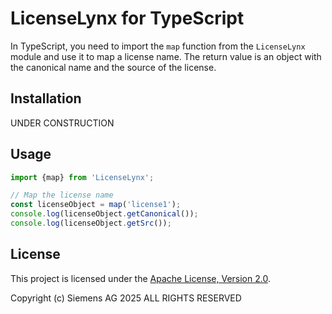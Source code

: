# LicenseLynx for TypeScript

In TypeScript, you need to import the ``map`` function from the ``LicenseLynx`` module and use it to map a license name.
The return value is an object with the canonical name and the source of the license.

## Installation

UNDER CONSTRUCTION

## Usage

```typescript
import {map} from 'LicenseLynx';

// Map the license name
const licenseObject = map('license1');
console.log(licenseObject.getCanonical());
console.log(licenseObject.getSrc());
```

## License

This project is licensed under the [Apache License, Version 2.0](../LICENSE.md).

Copyright (c) Siemens AG 2025 ALL RIGHTS RESERVED
